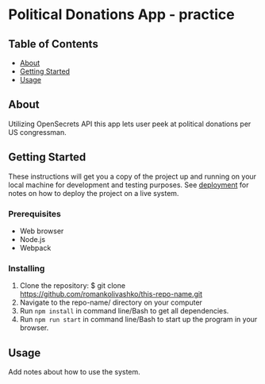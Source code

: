 # Political Donations App - practice

## Table of Contents
+ [About](#about)
+ [Getting Started](#getting_started)
+ [Usage](#usage)

## About <a name = "about"></a>
Utilizing OpenSecrets API this app lets user peek at political donations per US congressman.

## Getting Started <a name = "getting_started"></a>
These instructions will get you a copy of the project up and running on your local machine for development and testing purposes. See [deployment](#deployment) for notes on how to deploy the project on a live system.

### Prerequisites

* Web browser
* Node.js
* Webpack


### Installing

1. Clone the repository: $ git clone https://github.com/romankolivashko/this-repo-name.git
2. Navigate to the repo-name/ directory on your computer
3. Run `npm install` in command line/Bash to get all dependencies.
4. Run `npm run start` in command line/Bash to start up the program in your browser.


## Usage <a name = "usage"></a>

Add notes about how to use the system.
